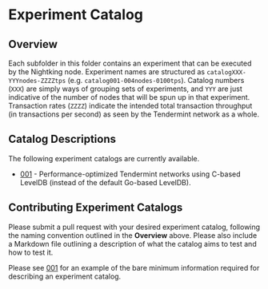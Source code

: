 # Experiment Catalog

## Overview
Each subfolder in this folder contains an experiment that can be executed by the
Nightking node. Experiment names are structured as `catalogXXX-YYYnodes-ZZZZtps`
(e.g. `catalog001-004nodes-0100tps`).  Catalog numbers (`XXX`) are simply ways
of grouping sets of experiments, and `YYY` are just indicative of the number of
nodes that will be spun up in that experiment.  Transaction rates (`ZZZZ`)
indicate the intended total transaction throughput (in transactions per second)
as seen by the Tendermint network as a whole.

## Catalog Descriptions
The following experiment catalogs are currently available.

* [001](./catalog001.md) - Performance-optimized Tendermint networks using
  C-based LevelDB (instead of the default Go-based LevelDB).

## Contributing Experiment Catalogs
Please submit a pull request with your desired experiment catalog, following the
naming convention outlined in the **Overview** above. Please also include a
Markdown file outlining a description of what the catalog aims to test and how
to test it.

Please see [001](./catalog001.md) for an example of the bare minimum information
required for describing an experiment catalog.

